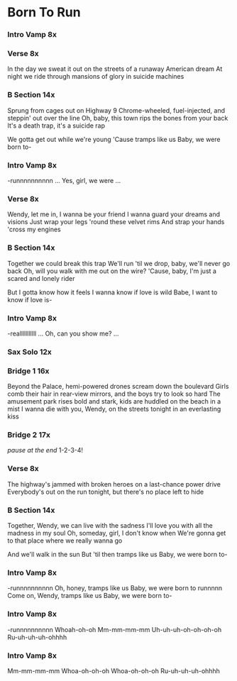 # Born To Run

### Intro Vamp  8x

### Verse  8x
In the day we sweat it out on the streets
of a runaway American dream
At night we ride through mansions of glory
in suicide machines

### B Section  14x
Sprung from cages out on Highway 9
Chrome-wheeled, fuel-injected, and steppin' out over the line
Oh, baby, this town rips the bones from your back
It's a death trap, it's a suicide rap

We gotta get out while we're young
'Cause tramps like us
Baby, we were born to-

### Intro Vamp  8x
-runnnnnnnnnn
...
Yes, girl, we were
...

### Verse  8x
Wendy, let me in, I wanna be your friend
I wanna guard your dreams and visions
Just wrap your legs 'round these velvet rims
And strap your hands 'cross my engines

### B Section  14x
Together we could break this trap
We'll run 'til we drop, baby, we'll never go back
Oh, will you walk with me out on the wire?
'Cause, baby, I'm just a scared and lonely rider

But I gotta know how it feels
I wanna know if love is wild
Babe, I want to know if love is-

### Intro Vamp  8x
-realllllllllll
...
Oh, can you show me?
...

### Sax Solo  12x

### Bridge 1  16x
Beyond the Palace, hemi-powered drones scream down the boulevard
Girls comb their hair in rear-view mirrors, and the boys try to look so hard
The amusement park rises bold and stark, kids are huddled on the beach in a mist
I wanna die with you, Wendy, on the streets tonight in an everlasting kiss

### Bridge 2  17x
_pause at the end_
1-2-3-4!

### Verse  8x
The highway's jammed with broken heroes on a last-chance power drive
Everybody's out on the run tonight, but there's no place left to hide

### B Section  14x
Together, Wendy, we can live with the sadness
I'll love you with all the madness in my soul
Oh, someday, girl, I don't know when 
We're gonna get to that place where we really wanna go 

And we'll walk in the sun
But 'til then tramps like us
Baby, we were born to-

### Intro Vamp  8x
-runnnnnnnnnn
Oh, honey, tramps like us
Baby, we were born to runnnnn
Come on, Wendy, tramps like us
Baby, we were born to-

### Intro Vamp  8x
-runnnnnnnnnn
Whoah-oh-oh
Mm-mm-mm-mm
Uh-uh-uh-oh-oh-oh-oh
Ru-uh-uh-uh-ohhhh

### Intro Vamp  8x
Mm-mm-mm-mm
Whoa-oh-oh-oh
Whoa-oh-oh-oh
Ru-uh-uh-uh-ohhhh
